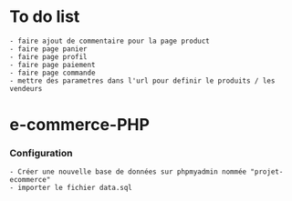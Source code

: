 # To do list

    - faire ajout de commentaire pour la page product
    - faire page panier
    - faire page profil
    - faire page paiement
    - faire page commande
    - mettre des parametres dans l'url pour definir le produits / les vendeurs

# e-commerce-PHP

### Configuration

    - Créer une nouvelle base de données sur phpmyadmin nommée "projet-ecommerce"
    - importer le fichier data.sql
